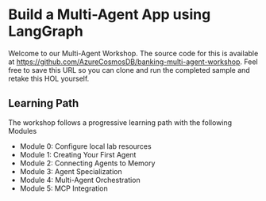 # Build a Multi-Agent App using LangGraph

Welcome to our Multi-Agent Workshop. The source code for this is available at <https://github.com/AzureCosmosDB/banking-multi-agent-workshop>. Feel free to save this URL so you can clone and run the completed sample and retake this HOL yourself.

## Learning Path

The workshop follows a progressive learning path with the following Modules

- Module 0: Configure local lab resources
- Module 1: Creating Your First Agent
- Module 2: Connecting Agents to Memory
- Module 3: Agent Specialization
- Module 4: Multi-Agent Orchestration
- Module 5: MCP Integration